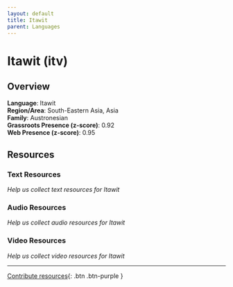 ```yaml
---
layout: default
title: Itawit
parent: Languages
---
```


# Itawit (itv)

## Overview

**Language**: Itawit  
**Region/Area**: South-Eastern Asia, Asia  
**Family**: Austronesian  
**Grassroots Presence (z-score)**: 0.92  
**Web Presence (z-score)**: 0.95  

## Resources

### Text Resources
*Help us collect text resources for Itawit*

### Audio Resources
*Help us collect audio resources for Itawit*

### Video Resources
*Help us collect video resources for Itawit*

---

[Contribute resources](https://forms.office.com/e/1SfLJx3u1r){: .btn .btn-purple }
